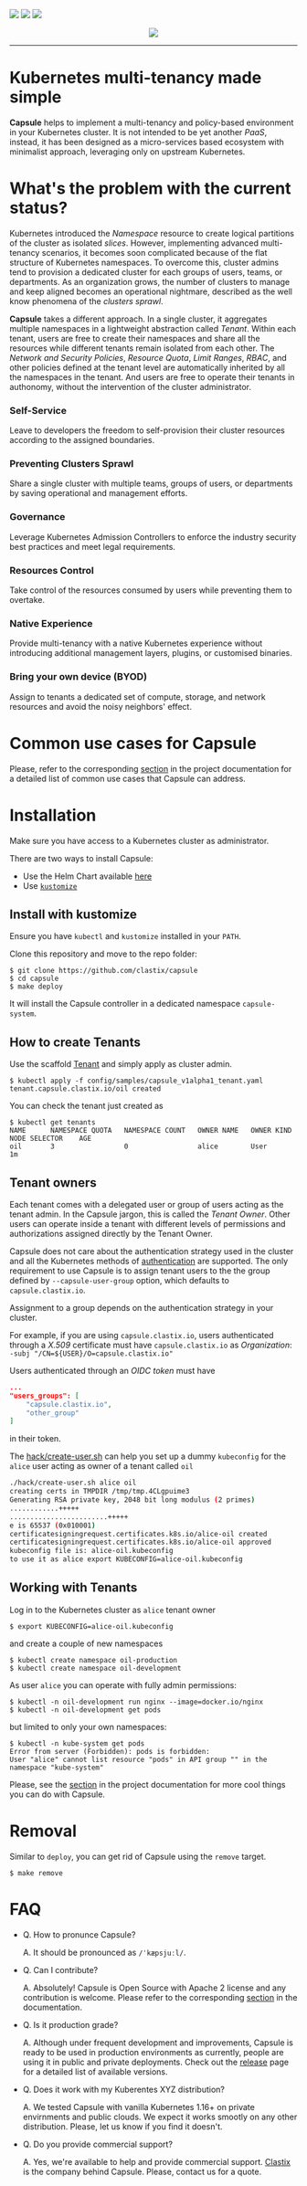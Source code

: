 
<p align="left">
  <img src="https://img.shields.io/github/license/clastix/capsule"/>
  <img src="https://img.shields.io/github/go-mod/go-version/clastix/capsule"/>
  <a href="https://github.com/clastix/capsule/releases">
    <img src="https://img.shields.io/github/v/release/clastix/capsule"/>
  </a>
</p>

<p align="center">
  <img src="assets/logo/capsule_medium.png" />
</p>

---

# Kubernetes multi-tenancy made simple
**Capsule** helps to implement a multi-tenancy and policy-based environment in your Kubernetes cluster. It is not intended to be yet another _PaaS_, instead, it has been designed as a micro-services based ecosystem with minimalist approach, leveraging only on upstream Kubernetes. 

# What's the problem with the current status?
Kubernetes introduced the _Namespace_ resource to create logical partitions of the cluster as isolated *slices*. However, implementing advanced multi-tenancy scenarios, it becomes soon complicated because of the flat structure of Kubernetes namespaces. To overcome this, cluster admins tend to provision a dedicated cluster for each groups of users, teams, or departments. As an organization grows, the number of clusters to manage and keep aligned becomes an operational nightmare, described as the well know phenomena of the _clusters sprawl_.

**Capsule** takes a different approach. In a single cluster, it aggregates multiple namespaces in a lightweight abstraction called _Tenant_. Within each tenant, users are free to create their namespaces and share all the resources while different tenants remain isolated from each other. The _Network and Security Policies_, _Resource Quota_, _Limit Ranges_, _RBAC_, and other policies defined at the tenant level are automatically inherited by all the namespaces in the tenant. And users are free to operate their tenants in authonomy, without the intervention of the cluster administrator.

### Self-Service
Leave to developers the freedom to self-provision their cluster resources according to the assigned boundaries.

### Preventing Clusters Sprawl
Share a single cluster with multiple teams, groups of users, or departments by saving operational and management efforts.

### Governance
Leverage Kubernetes Admission Controllers to enforce the industry security best practices and meet legal requirements.

### Resources Control
Take control of the resources consumed by users while preventing them to overtake.

### Native Experience
Provide multi-tenancy with a native Kubernetes experience without introducing additional management layers, plugins, or customised binaries.

### Bring your own device (BYOD)
Assign to tenants a dedicated set of compute, storage, and network resources and avoid the noisy neighbors' effect.

# Common use cases for Capsule
Please, refer to the corresponding [section](./docs/operator/use-cases/overview.md) in the project documentation for a detailed list of common use cases that Capsule can address.

# Installation
Make sure you have access to a Kubernetes cluster as administrator.

There are two ways to install Capsule:

* Use the Helm Chart available [here](./charts/capsule/README.md)
* Use [`kustomize`](https://github.com/kubernetes-sigs/kustomize)

## Install with kustomize
Ensure you have `kubectl` and `kustomize` installed in your `PATH`. 

Clone this repository and move to the repo folder:

```
$ git clone https://github.com/clastix/capsule
$ cd capsule
$ make deploy
```

It will install the Capsule controller in a dedicated namespace `capsule-system`.

## How to create Tenants
Use the scaffold [Tenant](config/samples/capsule_v1alpha1_tenant.yaml) and simply apply as cluster admin.

```
$ kubectl apply -f config/samples/capsule_v1alpha1_tenant.yaml
tenant.capsule.clastix.io/oil created
```

You can check the tenant just created as

```
$ kubectl get tenants
NAME      NAMESPACE QUOTA   NAMESPACE COUNT   OWNER NAME   OWNER KIND   NODE SELECTOR    AGE
oil       3                 0                 alice        User                          1m
```

## Tenant owners
Each tenant comes with a delegated user or group of users acting as the tenant admin. In the Capsule jargon, this is called the _Tenant Owner_. Other users can operate inside a tenant with different levels of permissions and authorizations assigned directly by the Tenant Owner.

Capsule does not care about the authentication strategy used in the cluster and all the Kubernetes methods of [authentication](https://kubernetes.io/docs/reference/access-authn-authz/authentication/) are supported. The only requirement to use Capsule is to assign tenant users to the the group defined by `--capsule-user-group` option, which defaults to `capsule.clastix.io`.

Assignment to a group depends on the authentication strategy in your cluster.

For example, if you are using `capsule.clastix.io`, users authenticated through a _X.509_ certificate must have `capsule.clastix.io` as _Organization_: `-subj "/CN=${USER}/O=capsule.clastix.io"`

Users authenticated through an _OIDC token_ must have

```json
...
"users_groups": [
    "capsule.clastix.io",
    "other_group"
]
```

in their token.

The [hack/create-user.sh](hack/create-user.sh) can help you set up a dummy `kubeconfig` for the `alice` user acting as owner of a tenant called `oil`

```bash
./hack/create-user.sh alice oil
creating certs in TMPDIR /tmp/tmp.4CLgpuime3 
Generating RSA private key, 2048 bit long modulus (2 primes)
............+++++
........................+++++
e is 65537 (0x010001)
certificatesigningrequest.certificates.k8s.io/alice-oil created
certificatesigningrequest.certificates.k8s.io/alice-oil approved
kubeconfig file is: alice-oil.kubeconfig
to use it as alice export KUBECONFIG=alice-oil.kubeconfig
```

## Working with Tenants
Log in to the Kubernetes cluster as `alice` tenant owner

```
$ export KUBECONFIG=alice-oil.kubeconfig
```

and create a couple of new namespaces

```
$ kubectl create namespace oil-production
$ kubectl create namespace oil-development
```

As user `alice` you can operate with fully admin permissions:

```
$ kubectl -n oil-development run nginx --image=docker.io/nginx 
$ kubectl -n oil-development get pods
```

but limited to only your own namespaces:

```
$ kubectl -n kube-system get pods
Error from server (Forbidden): pods is forbidden:
User "alice" cannot list resource "pods" in API group "" in the namespace "kube-system"
```

Please, see the [section](./docs/operator/use-cases/overview.md) in the project documentation for more cool things you can do with Capsule.

# Removal
Similar to `deploy`, you can get rid of Capsule using the `remove` target.

```
$ make remove
```

# FAQ
- Q. How to pronunce Capsule?

  A. It should be pronounced as `/ˈkæpsjuːl/`.

- Q. Can I contribute?

  A. Absolutely! Capsule is Open Source with Apache 2 license and any contribution is welcome. Please refer to the corresponding [section](./docs/operator/contributing.md) in the documentation.

- Q. Is it production grade?

  A. Although under frequent development and improvements, Capsule is ready to be used in production environments as currently, people are using it in public and private deployments. Check out the [release](https://github.com/clastix/capsule/releases) page for a detailed list of available versions.

- Q. Does it work with my Kuberentes XYZ distribution?

  A. We tested Capsule with vanilla Kubernetes 1.16+ on private envirnments and public clouds. We expect it works smootly on any other distribution. Please, let us know if you find it doesn't.

- Q. Do you provide commercial support?

  A. Yes, we're available to help and provide commercial support. [Clastix](https://clastix.io) is the company behind Capsule. Please, contact us for a quote. 
